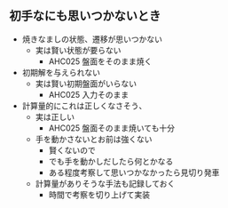 ## 初手なにも思いつかないとき

- 焼きなましの状態、遷移が思いつかない
    - 実は賢い状態が要らない
        - AHC025 盤面をそのまま焼く
- 初期解を与えられない
    - 実は賢い初期盤面がいらない
        - AHC025 入力そのまま
- 計算量的にこれは正しくなさそう、
    - 実は正しい
        - AHC025 盤面そのまま焼いても十分
    - 手を動かさないとお前は強くない
        - 賢くないので
        - でも手を動かしだしたら何とかなる
        - ある程度考察して思いつかなかったら見切り発車
    - 計算量がありそうな手法も記録しておく
        - 時間で考察を切り上げて実装
